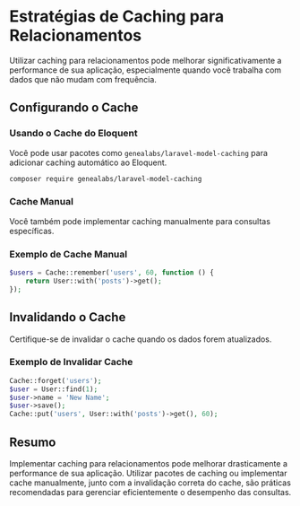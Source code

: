 # Estratégias de Caching para Relacionamentos

Utilizar caching para relacionamentos pode melhorar significativamente a performance de sua aplicação, especialmente quando você trabalha com dados que não mudam com frequência.

## Configurando o Cache

### Usando o Cache do Eloquent

Você pode usar pacotes como `genealabs/laravel-model-caching` para adicionar caching automático ao Eloquent.

```bash
composer require genealabs/laravel-model-caching
```

### Cache Manual

Você também pode implementar caching manualmente para consultas específicas.

### Exemplo de Cache Manual

```php
$users = Cache::remember('users', 60, function () {
    return User::with('posts')->get();
});
```

## Invalidando o Cache

Certifique-se de invalidar o cache quando os dados forem atualizados.

### Exemplo de Invalidar Cache

```php
Cache::forget('users');
$user = User::find(1);
$user->name = 'New Name';
$user->save();
Cache::put('users', User::with('posts')->get(), 60);
```

## Resumo

Implementar caching para relacionamentos pode melhorar drasticamente a performance de sua aplicação. Utilizar pacotes de caching ou implementar cache manualmente, junto com a invalidação correta do cache, são práticas recomendadas para gerenciar eficientemente o desempenho das consultas.
